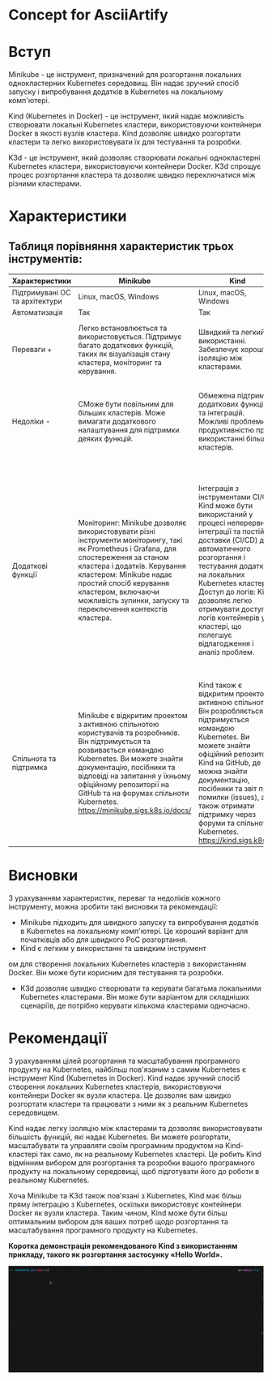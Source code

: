 # Concept for AsciiArtify
# Вступ

Minikube - це інструмент, призначений для розгортання локальних однокластерних Kubernetes середовищ. Він надає зручний спосіб запуску і випробування додатків в Kubernetes на локальному комп'ютері.

Kind (Kubernetes in Docker) - це інструмент, який надає можливість створювати локальні Kubernetes кластери, використовуючи контейнери Docker в якості вузлів кластера. Kind дозволяє швидко розгортати кластери та легко використовувати їх для тестування та розробки.

K3d - це інструмент, який дозволяє створювати локальні однокластерні Kubernetes кластери, використовуючи контейнери Docker. K3d спрощує процес розгортання кластера та дозволяє швидко переключатися між різними кластерами.

# Характеристики

## Таблиця порівняння характеристик трьох інструментів:

| Характеристики                  | Minikube             | Kind                 | K3d                  |
|---------------------------------|----------------------|----------------------|----------------------|
| Підтримувані ОС та архітектури  | Linux, macOS, Windows| Linux, macOS, Windows| Linux, macOS, Windows|
| Автоматизація                   | Так                  | Так                  | Так                  |
| Переваги +                      | Легко встановлюється та використовується. Підтримує багато додаткових функцій, таких як візуалізація стану кластера, моніторинг та керування.| Швидкий та легкий у використанні. Забезпечує хорошу ізоляцію між кластерами.| Швидкий та простий у використанні. Надає зручний спосіб для створення та керування багатьма кластерами.|
| Недоліки - | CМоже бути повільним для більших кластерів. Може вимагати додаткового налаштування для підтримки деяких функцій.| Обмежена підтримка додаткових функцій та інтеграцій. Можливі проблеми з продуктивністю при використанні більших кластерів.| Можливі проблеми зі стабільністю при роботі з більш складними конфігураціями. Обмежена підтримка додаткових функцій та інтеграцій.|
| Додаткові функції| Моніторинг: Minikube дозволяє використовувати різні інструменти моніторингу, такі як Prometheus і Grafana, для спостереження за станом кластера і додатків. Керування кластером: Minikube надає простий спосіб керування кластером, включаючи можливість зупинки, запуску та переключення контекстів кластера.| Інтеграція з інструментами CI/CD: Kind може бути використаний у процесі неперервної інтеграції та постійної доставки (CI/CD) для автоматичного розгортання і тестування додатків на локальних Kubernetes кластерах. Доступ до логів: Kind дозволяє легко отримувати доступ до логів контейнерів у кластері, що полегшує відлагодження і аналіз проблем.| Мультикластерність: K3d дозволяє створювати та керувати кількома локальними Kubernetes кластерами одночасно. Це може бути корисно для розробки багатокомпонентних додатків або для тестування різних конфігурацій кластерів. Швидка масштабованість: K3d дозволяє легко масштабувати кластери, додавати або видаляти вузли, що дозволяє вам перевірити, як ваша програма працює при зміні розмірів кластера.|
| Спільнота та підтримка | Minikube є відкритим проектом з активною спільнотою користувачів та розробників. Він підтримується та розвивається командою Kubernetes. Ви можете знайти документацію, посібники та відповіді на запитання у їхньому офіційному репозиторії на GitHub та на форумах спільноти Kubernetes. https://minikube.sigs.k8s.io/docs/| Kind також є відкритим проектом з активною спільнотою. Він розробляється та підтримується командою Kubernetes. Ви можете знайти офіційний репозиторій Kind на GitHub, де можна знайти документацію, посібники та звіт про помилки (issues), а також отримати підтримку через форуми та спільноту Kubernetes. https://kind.sigs.k8s.io/| K3d також є відкритим проектом з комунітетом користувачів та розробників. Ви можете знайти офіційний репозиторій K3d на GitHub, де є документація, посібники та звіти про помилки (issues). Крім того, спільнота Kubernetes також надає підтримку для K3d через форуми та обговорення. https://k3d.io/v5.5.1/|

# Висновки

З урахуванням характеристик, переваг та недоліків кожного інструменту, можна зробити такі висновки та рекомендації:

- Minikube підходить для швидкого запуску та випробування додатків в Kubernetes на локальному комп'ютері. Це хороший варіант для початківців або для швидкого PoC розгортання.
- Kind є легким у використанні та швидким інструмент

ом для створення локальних Kubernetes кластерів з використанням Docker. Він може бути корисним для тестування та розробки.
- K3d дозволяє швидко створювати та керувати багатьма локальними Kubernetes кластерами. Він може бути варіантом для складніших сценаріїв, де потрібно керувати кількома кластерами одночасно.

# Рекомендації
З урахуванням цілей розгортання та масштабування програмного продукту на Kubernetes, найбільш пов'язаним з самим Kubernetes є інструмент Kind (Kubernetes in Docker). Kind надає зручний спосіб створення локальних Kubernetes кластерів, використовуючи контейнери Docker як вузли кластера. Це дозволяє вам швидко розгортати кластери та працювати з ними як з реальним Kubernetes середовищем.

Kind надає легку ізоляцію між кластерами та дозволяє використовувати більшість функцій, які надає Kubernetes. Ви можете розгортати, масштабувати та управляти своїм програмним продуктом на Kind-кластері так само, як на реальному Kubernetes кластері. Це робить Kind відмінним вибором для розгортання та розробки вашого програмного продукту на локальному середовищі, щоб підготувати його до роботи в реальному Kubernetes.

Хоча Minikube та K3d також пов'язані з Kubernetes, Kind має більш пряму інтеграцію з Kubernetes, оскільки використовує контейнери Docker як вузли кластера. Таким чином, Kind може бути більш оптимальним вибором для ваших потреб щодо розгортання та масштабування програмного продукту на Kubernetes.

**Коротка демонстрація рекомендованого Kind з використанням прикладу, такого як розгортання застосунку «Hello World».**


![Image](.data/wKBasO8gU2.gif)

